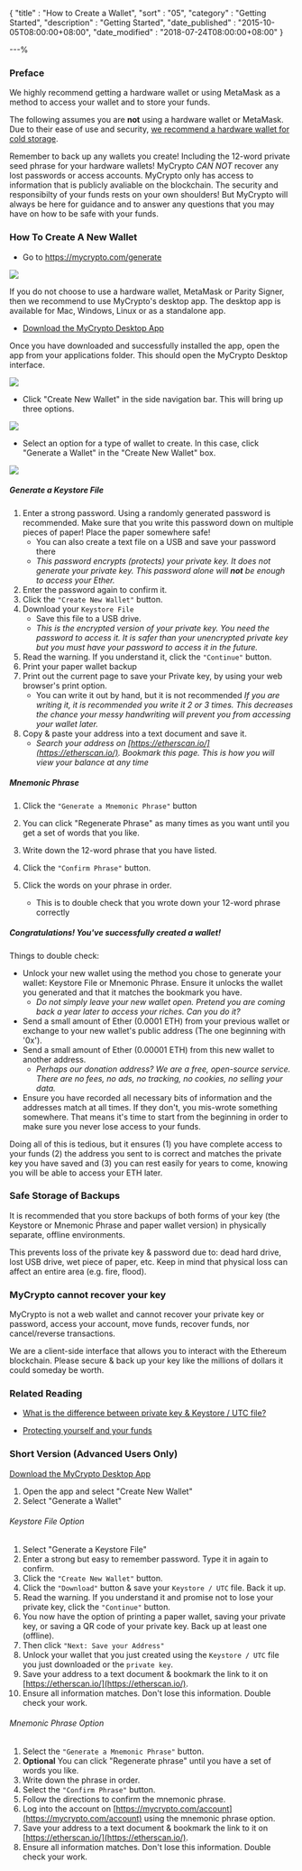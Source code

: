 {
"title"       : "How to Create a Wallet",
"sort"        : "05",
"category"    : "Getting Started",
"description" : "Getting Started",
"date_published" : "2015-10-05T08:00:00+08:00",
"date_modified"  : "2018-07-24T08:00:00+08:00"
}

---%


### Preface

We highly recommend getting a hardware wallet or using MetaMask as a method to access your wallet and to store your funds.

The following assumes you are **not** using a hardware wallet or MetaMask. Due to their ease of use and security, [we recommend a hardware wallet for cold storage](https://support.mycrypto.com/hardware-wallets/hardware-wallet-recommendations.html).

Remember to back up any wallets you create! Including the 12-word private seed phrase for your hardware wallets! MyCrypto <em>CAN NOT</em> recover any lost passwords or access accounts. MyCrypto only has access to information that is publicly avaliable on the blockchain. The security and responsibilty of your funds rests on your own shoulders! But MyCrypto will always be here for guidance and to answer any questions that you may have on how to be safe with your funds.  

### How To Create A New Wallet

* Go to https://mycrypto.com/generate

![](https://i.imgur.com/N7xEOtS.png)

If you do not choose to use a hardware wallet, MetaMask or Parity Signer, then we recommend to use MyCrypto's desktop app. The desktop app is available for Mac, Windows, Linux or as a standalone app.

* [Download the MyCrypto Desktop App](https://download.mycrypto.com/)

Once you have downloaded and successfully installed the app, open the app from your applications folder. This should open the MyCrypto Desktop interface.

![](https://i.imgur.com/dlXS2Xd.png)

* Click "Create New Wallet" in the side navigation bar. This will bring up three options.

![](https://i.imgur.com/xFEwshp.png)

* Select an option for a type of wallet to create. In this case, click "Generate a Wallet" in the "Create New Wallet" box.

![](https://i.imgur.com/1JgaeHB.png)

##### Generate a Keystore File

1. Enter a strong password. Using a randomly generated password is recommended. Make sure that you write this password down on multiple pieces of paper! Place the paper somewhere safe!
    * You can also create a text file on a USB and save your password there
    * _This password encrypts (protects) your private key. It does not generate your private key. This password alone will **not** be enough to access your Ether._
2. Enter the password again to confirm it.
3. Click the `"Create New Wallet"` button.
4. Download your `Keystore File`
    * Save this file to a USB drive.
    * _This is the encrypted version of your private key. You need the password to access it. It is safer than your unencrypted private key but you must have your password to access it in the future._
5. Read the warning. If you understand it, click the `"Continue"` button.
6. Print your paper wallet backup
7. Print out the current page to save your Private key, by using your web browser's print option.
    * You can write it out by hand, but it is not recommended _If you are writing it, it is recommended you write it 2 or 3 times. This decreases the chance your messy handwriting will prevent you from accessing your wallet later._
8. Copy & paste your address into a text document and save it.
    * _Search your address on [https://etherscan.io/](https://etherscan.io/). Bookmark this page. This is how you will view your balance at any time_

##### Mnemonic Phrase

1. Click the `"Generate a Mnemonic Phrase"` button

2. You can click "Regenerate Phrase" as many times as you want until you get a set of words that you like.

3. Write down the 12-word phrase that you have listed.

3. Click the `"Confirm Phrase"` button.

4. Click the words on your phrase in order.
    * This is to double check that you wrote down your 12-word phrase correctly

##### Congratulations! You've successfully created a wallet!

Things to double check:

* Unlock your new wallet using the method you chose to generate your wallet: Keystore File or Mnemonic Phrase.  Ensure it unlocks the wallet you generated and that it matches the bookmark you have.
    * _Do not simply leave your new wallet open. Pretend you are coming back a year later to access your riches. Can you do it?_
* Send a small amount of Ether (0.0001 ETH) from your previous wallet or exchange to your new wallet's public address (The one beginning with '0x').
* Send a small amount of Ether (0.00001 ETH) from this new wallet to another address.
    * _Perhaps our donation address? We are a free, open-source service. There are no fees, no ads, no tracking, no cookies, no selling your data._
* Ensure you have recorded all necessary bits of information and the addresses match at all times. If they don't, you mis-wrote something somewhere. That means it's time to start from the beginning in order to make sure you never lose access to your funds.

Doing all of this is tedious, but it ensures (1) you have complete access to your funds (2) the address you sent to is correct and matches the private key you have saved and (3) you can rest easily for years to come, knowing you will be able to access your ETH later.

### Safe Storage of Backups

It is recommended that you store backups of both forms of your key (the Keystore or Mnemonic Phrase and paper wallet version) in physically separate, offline environments.

This prevents loss of the private key & password due to: dead hard drive, lost USB drive, wet piece of paper, etc. Keep in mind that physical loss can affect an entire area (e.g. fire, flood).

### MyCrypto cannot recover your key

MyCrypto is not a web wallet and cannot recover your private key or password, access your account, move funds, recover funds, nor cancel/reverse transactions.

We are a client-side interface that allows you to interact with the Ethereum blockchain. Please secure & back up your key like the millions of dollars it could someday be worth.


### Related Reading

* [What is the difference between private key & Keystore / UTC file?](https://support.mycrypto.com/private-keys-passwords/difference-beween-private-key-and-keystore-file.html)

* [Protecting yourself and your funds](https://support.mycrypto.com/security/securing-your-ethereum.html)


### Short Version (Advanced Users Only)

[Download the MyCrypto Desktop App](https://download.mycrypto.com/)
1.  Open the app and select "Create New Wallet"
2.  Select "Generate a Wallet"

###### Keystore File Option

1.  Select "Generate a Keystore File"
2.  Enter a strong but easy to remember password. Type it in again to confirm.
3.  Click the `"Create New Wallet"` button.
4.  Click the `"Download"` button & save your `Keystore / UTC` file. Back it up.
5.  Read the warning. If you understand it and promise not to lose your private key, click the `"Continue"` button.
6.  You now have the option of printing a paper wallet, saving your private key, or saving a QR code of your private key. Back up at least one (offline).
7.  Then click `"Next: Save your Address"`
8.  Unlock your wallet that you just created using the `Keystore / UTC` file you just downloaded or the `private key`.
9. Save your address to a text document & bookmark the link to it on [https://etherscan.io/](https://etherscan.io/).
10. Ensure all information matches. Don't lose this information. Double check your work.

###### Mnemonic Phrase Option

1.  Select the `"Generate a Mnemonic Phrase"` button.
2.  **Optional** You can click "Regenerate phrase" until you have a set of words you like.
3.  Write down the phrase in order.
4.  Select the `"Confirm Phrase"` button.
5.  Follow the directions to confirm the mnemonic phrase.
6.  Log into the account on [https://mycrypto.com/account](https://mycrypto.com/account) using the mnemonic phrase option.
7.  Save your address to a text document & bookmark the link to it on [https://etherscan.io/](https://etherscan.io/).
8.  Ensure all information matches. Don't lose this information. Double check your work.
